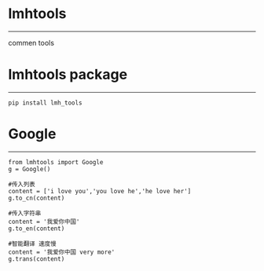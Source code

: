 # lmhtools
----------------------------------
commen tools


# lmhtools package
-------------------------------------

``` 
pip install lmh_tools
```

# Google
-------------------------------------
``` 
from lmhtools import Google
g = Google()

#传入列表
content = ['i love you','you love he','he love her']
g.to_cn(content)

#传入字符串
content = '我爱你中国'
g.to_en(content)

#智能翻译 速度慢
content = '我爱你中国 very more'
g.trans(content)
```